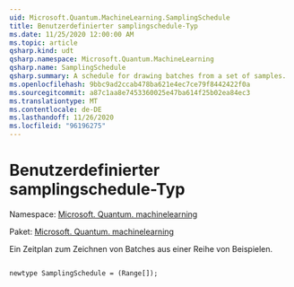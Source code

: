 ```yaml
---
uid: Microsoft.Quantum.MachineLearning.SamplingSchedule
title: Benutzerdefinierter samplingschedule-Typ
ms.date: 11/25/2020 12:00:00 AM
ms.topic: article
qsharp.kind: udt
qsharp.namespace: Microsoft.Quantum.MachineLearning
qsharp.name: SamplingSchedule
qsharp.summary: A schedule for drawing batches from a set of samples.
ms.openlocfilehash: 9bbc9ad2ccab478ba621e4ec7ce79f8442422f0a
ms.sourcegitcommit: a87c1aa8e7453360025e47ba614f25b02ea84ec3
ms.translationtype: MT
ms.contentlocale: de-DE
ms.lasthandoff: 11/26/2020
ms.locfileid: "96196275"
---
```

# <a name="samplingschedule-user-defined-type"></a>Benutzerdefinierter samplingschedule-Typ

Namespace: [Microsoft. Quantum. machinelearning](xref:Microsoft.Quantum.MachineLearning)

Paket: [Microsoft. Quantum. machinelearning](https://nuget.org/packages/Microsoft.Quantum.MachineLearning)


Ein Zeitplan zum Zeichnen von Batches aus einer Reihe von Beispielen.

```qsharp

newtype SamplingSchedule = (Range[]);
```

